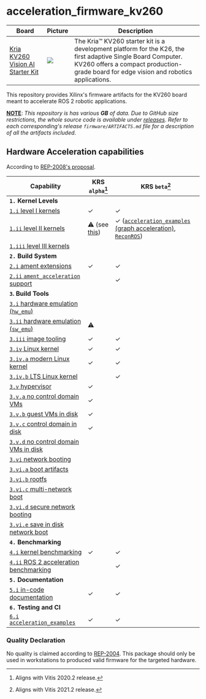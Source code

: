# acceleration_firmware_kv260

| Board | Picture | Description | 
|------------|-------|-------------|
| [Kria KV260 Vision AI Starter Kit](https://www.xilinx.com/products/som/kria/kv260-vision-starter-kit.html) | ![](https://www.xilinx.com/content/dam/xilinx/imgs/products/som/som-kv260-4.png) | The Kria™ KV260 starter kit is a development platform for the K26, the first adaptive Single Board Computer. KV260 offers a compact production-grade board for edge vision and robotics applications.  |


This repository provides Xilinx's firmware artifacts for the KV260 board meant to accelerate ROS 2 robotic applications.

<ins>**NOTE**</ins>: *This repository is has various **GB** of data. Due to GitHub size restrictions, the whole source code is available under [releases](https://github.com/ros-acceleration/acceleration_firmware_kv260/releases)*. *Refer to each corresponding's release `firmware/ARTIFACTS.md` file for a description of all the artifacts included*.

## Hardware Acceleration capabilities

According to [REP-2008's proposal](https://github.com/ros-infrastructure/rep/pull/324).

| Capability | KRS `alpha`[^1] | KRS `beta`[^2] |
|------------|-------------|------------|
| **`1.` Kernel Levels** |  |  |
| [`1.i` level I kernels](https://ros.org/reps/rep-2008.html#i) | ✓ | ✓ |
| [`1.ii` level II kernels](https://ros.org/reps/rep-2008.html#ii) | :warning: (see [this](https://github.com/Lien182/ReconROS)) | ✓ ([`acceleration_examples` (graph acceleration)](https://github.com/ros-acceleration/acceleration_examples/tree/main/graphs/perception/perception_2nodes), [`ReconROS`](https://github.com/Lien182/ReconROS)) |
| [`1.iii` level III kernels](https://ros.org/reps/rep-2008.html#iii) |  |  |
| **`2.` Build System** | |  |
| [`2.i` ament extensions](https://ros.org/reps/rep-2008.html#id13) | ✓ | ✓ |
| [`2.ii` `ament_acceleration` support](https://ros.org/reps/rep-2008.html#id14) | | ✓ |
| **`3`. Build Tools** | |  |
| [`3.i` hardware emulation (`hw_emu`) ](https://ros.org/reps/rep-2008.html#id15) |  |  |
| [`3.ii` hardware emulation (`sw_emu`)](https://ros.org/reps/rep-2008.html#id16) | :warning: |  |
| [`3.iii` image tooling](https://ros.org/reps/rep-2008.html#id17) | ✓ | ✓ |
| [`3.iv` Linux kernel ](https://ros.org/reps/rep-2008.html#iv) | ✓ | ✓ |
| [`3.iv.a` modern Linux kernel](https://ros.org/reps/rep-2008.html#iv-a) | ✓ | ✓ |
| [`3.iv.b` LTS Linux kernel](https://ros.org/reps/rep-2008.html#iv-b) | | ✓ |
| [`3.v` hypervisor ](https://ros.org/reps/rep-2008.html#v) | ✓ |  |
| [`3.v.a` no control domain VMs](https://ros.org/reps/rep-2008.html#v-a) | ✓ |  |
| [`3.v.b` guest VMs in disk](https://ros.org/reps/rep-2008.html#v-b) | ✓ |  |
| [`3.v.c` control domain in disk](https://ros.org/reps/rep-2008.html#v-c) | ✓  |  |
| [`3.v.d` no control domain VMs in disk](https://ros.org/reps/rep-2008.html#v-d) | |  |
| [`3.vi` network booting ](https://ros.org/reps/rep-2008.html#vi) | |  |
| [`3.vi.a` boot artifacts ](https://ros.org/reps/rep-2008.html#vi-a) | |  |
| [`3.vi.b` rootfs ](https://ros.org/reps/rep-2008.html#vi-b) | |  |
| [`3.vi.c` multi-network boot](https://ros.org/reps/rep-2008.html#vi-c) | |  |
| [`3.vi.d` secure network booting](https://ros.org/reps/rep-2008.html#vi-d) | |  |
| [`3.vi.e` save in disk network boot](https://ros.org/reps/rep-2008.html#vi-e) | |  |
| **`4.` Benchmarking** | |  |
| [`4.i` kernel benchmarking](https://ros.org/reps/rep-2008.html#id18) | ✓ | ✓ |
| [`4.ii` ROS 2 acceleration benchmarking](https://ros.org/reps/rep-2008.html#id19) | | ✓ |
| **`5.` Documentation** | |  |
| [`5.i` in-code documentation](https://ros.org/reps/rep-2008.html#id20) | ✓ | ✓ |
| **`6.` Testing and CI** | |  |
| [`6.i` `acceleration_examples` ](https://ros.org/reps/rep-2008.html#id21) | ✓ | ✓ |



[^1]: Aligns with Vitis 2020.2 release.
[^2]: Aligns with Vitis 2021.2 release.

### Quality Declaration

No quality is claimed according to [REP-2004](https://www.ros.org/reps/rep-2004.html). This package should only be used in workstations to produced valid firmware for the targeted hardware.
